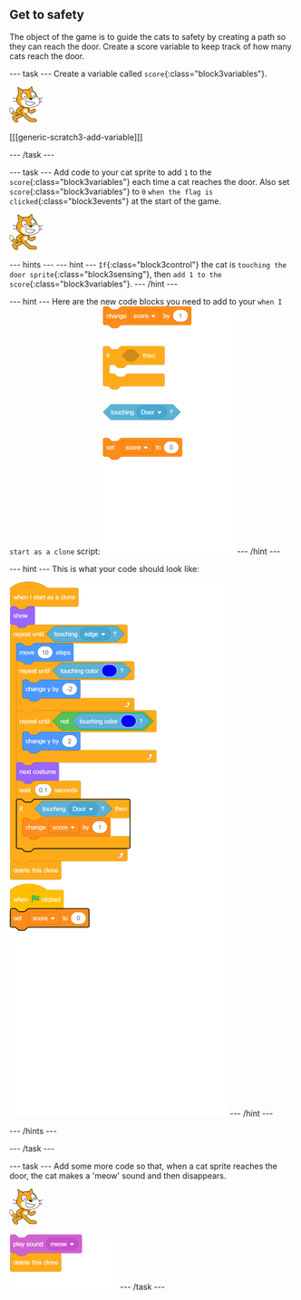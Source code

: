 ## Get to safety

The object of the game is to guide the cats to safety by creating a path so they can reach the door. Create a score variable to keep track of how many cats reach the door.

--- task ---
Create a variable called `score`{:class="block3variables"}.

![Cat sprite](images/cat-sprite.png)

[[[generic-scratch3-add-variable]]]

--- /task ---

--- task ---
Add code to your cat sprite to add `1` to the `score`{:class="block3variables"} each time a cat reaches the door. Also set `score`{:class="block3variables"} to `0` `when the flag is clicked`{:class="block3events"} at the start of the game.

![Cat sprite](images/cat-sprite.png)

--- hints ---
--- hint ---
`If`{:class="block3control"} the cat is `touching the door sprite`{:class="block3sensing"}, then `add 1 to the score`{:class="block3variables"}.
--- /hint ---

--- hint ---
Here are the new code blocks you need to add to your `when I start as a clone` script:
![blocks_1546523206_1670551](images/blocks_1546523206_1670551.png)
--- /hint ---

--- hint ---
This is what your code should look like:

![blocks_1546523207_796456](images/blocks_1546523207_796456.png)
--- /hint ---

--- /hints ---

--- /task ---

--- task ---
Add some more code so that, when a cat sprite reaches the door, the cat makes a 'meow' sound and then disappears.

![Cat sprite](images/cat-sprite.png)

![blocks_1546523209_5880742](images/blocks_1546523209_5880742.png)
--- /task ---
